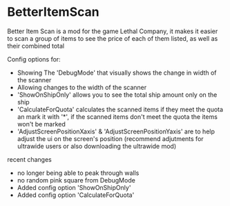 # BetterItemScan

Better Item Scan is a mod for the game Lethal Company, it makes it easier to scan a group of items to see the price of each of them listed, as well as their combined total

Config options for:

- Showing The 'DebugMode' that visually shows the change in width of the scanner 
- Allowing changes to the width of the scanner
- 'ShowOnShipOnly' allows you to see the total ship amount only on the ship
- 'CalculateForQuota' calculates the scanned items if they meet the quota an mark it with '*', if the scanned items don't meet the quota the items won't be marked
- 'AdjustScreenPositionXaxis' & 'AdjustScreenPositionYaxis' are to help adjust the ui on the screen's position (recommend adjutments for ultrawide users or also downloading the ultrawide mod)

recent changes
- no longer being able to peak through walls
- no random pink square from DebugMode
- Added config option 'ShowOnShipOnly'
- Added config option 'CalculateForQuota'